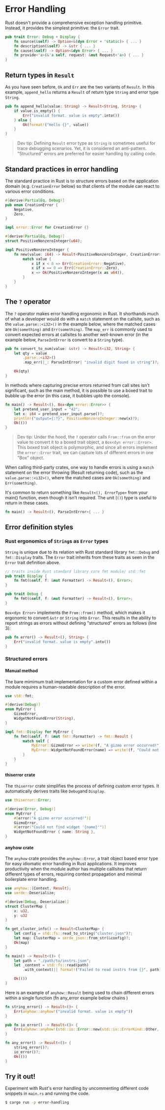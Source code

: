 # Error Handling

Rust doesn't provide a comprehensive exception handling primitive. Instead, it provides the simplest primitive: the `Error` trait.

```rust
pub trait Error: Debug + Display {
    fn source(&self) -> Option<&(dyn Error + 'static)> { ... }
    fn description(&self) -> &str { ... }
    fn cause(&self) -> Option<&dyn Error> { ... }
    fn provide<'a>(&'a self, request: &mut Request<'a>) { ... }
}
```

## Return types in `Result`

As you have seen before, `Ok` and `Err` are the two variants of `Result`. In this example, `append_hello` returns a `Result` of return type `String` and error type `String`.

```rust
pub fn append_hello(value: String) -> Result<String, String> {
    if value.is_empty() {
        Err("invalid format. value is empty".into())
    } else {
        Ok(format!("Hello {}", value))
    }
}
```

> Dev tip: Defining `Result` error type as `String` is sometimes useful for trace debugging scenarios. Yet, it is considered an anti-pattern. "Structured" errors are preferred for easier handling by calling code.

## Standard practices in error handling

The standard practice in Rust is to structure errors based on the application domain (e.g. `CreationError` below) so that clients of the module can react to various error conditions.

```rust
#[derive(PartialEq, Debug)]
pub enum CreationError {
    Negative,
    Zero,
}

impl error::Error for CreationError {}

#[derive(PartialEq, Debug)]
struct PositiveNonzeroInteger(u64);

impl PositiveNonzeroInteger {
    fn new(value: i64) -> Result<PositiveNonzeroInteger, CreationError> {
        match value {
            x if x < 0 => Err(CreationError::Negative),
            x if x == 0 => Err(CreationError::Zero),
            x => Ok(PositiveNonzeroInteger(x as u64)),
        }
    }
}
```

## The `?` operator

The `?` operator makes error handling ergonomic in Rust. It shorthands much of what a developer would do with a `match` statement on the callsite, such as the `value.parse::<i32>()` in the example below, where the matched cases are `Ok(something)` and `Err(something)`. The `map_err` is commonly used to convert expected errors at callsites to another well-known error (in the example below, `ParseIntError` is convert to a `String` type).

```rust
pub fn convert_to_num(value: &str) -> Result<i32, String> {
    let qty = value
        .parse::<i32>()
        .map_err(|_: ParseIntError| "invalid digit found in string")?; //this is equivalent of doing match on the parse() result

    Ok(qty)
}
```

In methods where capturing precise errors returned from call sites isn't significant, such as the main method, it is possible to use a boxed trait to bubble up the error (in this case, it bubbles upto the console).

```rust
fn main() -> Result<(), Box<dyn error::Error>> {
    let pretend_user_input = "42";
    let x: i64 = pretend_user_input.parse()?;
    println!("output={:?}", PositiveNonzeroInteger::new(x)?);
    Ok(())
}
```

> Dev tip: Under the hood, the `?` operator calls `From::from` on the error value to convert it to a boxed trait object, a `Box<dyn error::Error>`. This boxed trait object is polymorphic, and since all errors implement the `error::Error` trait, we can capture lots of different errors in one "Box" object.

When calling third-party crates, one way to handle errors is using a `match` statement on the error throwing (Result returning code), such as the `value.parse::<i32>()`, where the matched cases are `Ok(something)` and `Err(something)`.



It's common to return something like `Result<(), ErrorType>` from your main() function, even though it isn't required. The unit (`()`) type is useful to return in these cases.


```rust
fn main() -> Result<(), ParseIntError>{ ... }
```

## Error definition styles

### Rust ergonomics of `String`s as `Error` types

`String` is unique due to its relation with Rust standard library `fmt::Debug` and `fmt::Display` traits. The `Error` trait inherits from these traits as seen in the `Error` trait definition above.

```rust
// traits inside Rust standard library core fmt module/ std::fmt
pub trait Display {
    fn fmt(&self, f: &mut Formatter) -> Result<(), Error>;
}

pub trait Debug {
    fn fmt(&self, f: &mut Formatter) -> Result<(), Error>;
}
```

`Box<dyn Error>` implements the `From::from()` method, which makes it ergonomic to convert `&str` or `String` into `Error`. This results in the ability to report strings as errors without defining "structured" errors as follows (line 3):

```rust
pub fn error() -> Result<(), String> {
    Err("invalid format. value is empty".into())
}
```


### Structured errors

#### Manual method

The bare mimimum trait implementation for a custom error defined within a module requires a human-readable description of the error.

```rust
use std::fmt;

#[derive(Debug)]
enum MyError {
    GizmoError,
    WidgetNotFoundError(String),
}

impl fmt::Display for MyError {
    fn fmt(&self, f: &mut fmt::Formatter) -> fmt::Result {
        match self {
            MyError::GizmoError => write!(f, "A gizmo error occurred!"),
            MyError::WidgetNotFoundError(name) => write!(f, "Could not find widget '{}'", name),
        }
    }
}
```

#### thiserror crate

The `thiserror` crate simplifies the process of defining custom error types. It automatically derives traits like `Debug`and `Display`.

```rust
use thiserror::Error;

#[derive(Error, Debug)]
enum MyError {
    #[error("A gizmo error occurred!")]
    GizmoError,
    #[error("Could not find widget '{name}'")]
    WidgetNotFoundError { name: String },
}
```

#### anyhow crate

The `anyhow` crate provides the `anyhow::Error`, a trait object based error type for easy idiomatic error handling in Rust applications. It improves productivity when the module author has multiple calllsites that return different types of errors, requiring context propagation and minimal boilerplate error handling.

```rust
use anyhow::{Context, Result};
use serde::Deserialize;

#[derive(Debug, Deserialize)]
struct ClusterMap {
    x: u32,
    y: u32
}

fn get_cluster_info() -> Result<ClusterMap> {
    let config = std::fs::read_to_string("cluster.json")?;
    let map: ClusterMap = serde_json::from_str(&config)?;
    Ok(map)
}

fn main() -> Result<()> {
    let path = "./path/to/instrs.json";
    let _content = std::fs::read(path)
        .with_context(|| format!("Failed to read instrs from {}", path))?;

    Ok(())
}

```

Here is an example of `anyhow::Result` being used to chain different errors within a single function (fn any_error example below chains )

```rust
fn string_error() -> Result<()> {
    Err(anyhow::anyhow!("invalid format. value is empty"))
}

pub fn io_error() -> Result<()> {
    Err(anyhow::anyhow!(std::io::Error::new(std::io::ErrorKind::Other, "invalid IO packet")))
}

fn any_error() -> Result<()> {
    string_error()?;
    io_error()?;
    Ok(())
}

```

## Try it out!

Experiment with Rust's error handling by uncommenting different code snippets in `main.rs` and running the code.

```bash
$ cargo run -p error-handling
```
